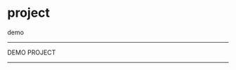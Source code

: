 # project
demo

*******************************************************
DEMO PROJECT
*******************************************************


